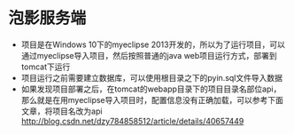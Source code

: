 # 泡影服务端
- 项目是在Windows 10下的myeclipse 2013开发的，所以为了运行项目，可以通过myeclipse导入项目，然后按照普通的java web项目运行方式，部署到tomcat下运行
- 项目运行之前需要建立数据库，可以使用根目录之下的pyin.sql文件导入数据
- 如果发现项目部署之后，在tomcat的webapp目录下的项目目录名部位api，那么就是在用myeclipse导入项目时，配置信息没有正确加载，可以参考下面文章，将项目名改为api http://blog.csdn.net/dzy784858512/article/details/40657449
